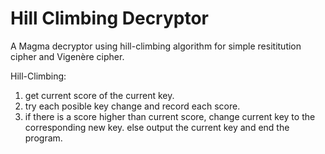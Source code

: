 # Hill Climbing Decryptor

A Magma decryptor using hill-climbing algorithm for simple resititution cipher and Vigenère cipher.

Hill-Climbing:
  1. get current score of the current key.
  2. try each posible key change and record each score.
  3. if there is a score higher than current score, change current key to the corresponding new key.
     else output the current key and end the program.

